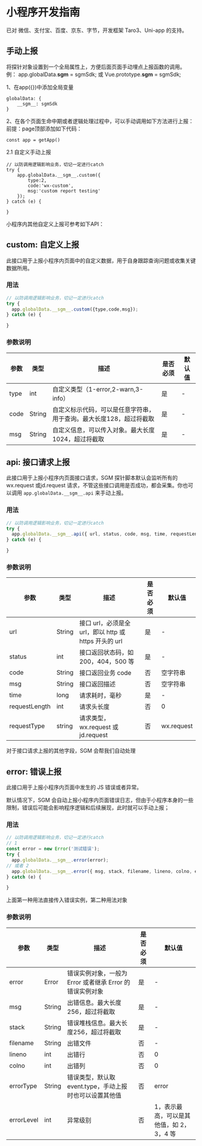 # 小程序开发指南

已对 微信、支付宝、百度、京东、字节，开发框架 Taro3、Uni-app 的支持。


## 手动上报
将探针对象设置到一个全局属性上，方便后面页面手动埋点上报函数的调用。
例：
app.globalData.__sgm__ = sgmSdk;
或
Vue.prototype.__sgm__ = sgmSdk;

1、在app({})中添加全局变量
```
globalData: {
    __sgm__: sgmSdk
}
```

2、在各个页面生命中期或者逻辑处理过程中，可以手动调用如下方法进行上报：
前提：page顶部添加如下代码：
```
const app = getApp()
```

2.1 自定义手动上报
```
// 以防调用逻辑影响业务，切记一定进行catch
try {
    app.globalData.__sgm__.custom({
        type:2,
        code:'wx-custom',
        msg:'custom report testing'
    });
} catch (e) {

}
```

小程序内其他自定义上报可参考如下API：

## custom: 自定义上报

此接口用于上报小程序内页面中的自定义数据，用于自身跟踪查询问题或收集关键数据所用。

### 用法

```javascript
// 以防调用逻辑影响业务，切记一定进行catch
try {
  app.globalData.__sgm__.custom({type,code,msg});
} catch (e) {

}
```

### 参数说明

参数 | 类型 | 描述 | 是否必须 | 默认值
--- | --- | --- | --- | ---
type | int | 自定义类型（1-error,2-warn,3-info） | 是 | -
code | String | 自定义标示代码，可以是任意字符串，用于查询。最大长度128，超过将截取 | 是 | -
msg | String | 自定义信息，可以传入对象。最大长度1024，超过将截取 | 是 | -

## api: 接口请求上报

此接口用于上报小程序内页面接口请求，SGM 探针脚本默认会监听所有的 wx.request 或jd.request 请求，不管这些接口调用是否成功，都会采集。你也可以调用 `app.globalData.__sgm__.api` 来手动上报。


### 用法

```javascript
// 以防调用逻辑影响业务，切记一定进行catch
try {
  app.globalData.__sgm__.api({ url, status, code, msg, time, requestLength, requestType });
} catch (e) {

}
```

### 参数说明

参数 | 类型 | 描述 | 是否必须 | 默认值
--- | --- | --- | --- | ---
url | String | 接口 url，必须是全 url，即以 http 或 https 开头的 url | 是 | -
status | int | 接口返回状态码，如 200，404，500 等 | 是 | -
code | String | 接口返回业务 code | 否 | 空字符串
msg | String | 接口返回描述 | 否 | 空字符串
time | long | 请求耗时，毫秒 | 是 | -
requestLength | int | 请求头长度 | 否 | 0
requestType | string | 请求类型，wx.request 或 jd.request | 否 | wx.request

对于接口请求上报的其他字段，SGM 会帮我们自动处理

## error: 错误上报

此接口用于上报小程序内页面中发生的 JS 错误或者异常。

默认情况下，SGM 会自动上报小程序内页面错误日志，但由于小程序本身的一些限制，错误后可能会影响程序逻辑和后续展现，此时就可以手动上报；


### 用法

```javascript
// 以防调用逻辑影响业务，切记一定进行catch
// 1
const error = new Error('测试错误');
try {
  app.globalData.__sgm__.error(error);
// 或者 2
  app.globalData.__sgm__.error({ msg, stack, filename, lineno, colno, errorType, errorLevel });
} catch (e) {

}
```

上面第一种用法直接传入错误实例，第二种用法对象

### 参数说明

参数 | 类型 | 描述 | 是否必须 | 默认值
--- | --- | --- | --- | ---
error | Error | 错误实例对象，一般为 Error 或者继承 Error 的错误实例对象 | 是 | -
msg | String | 出错信息。最大长度256，超过将截取 | 是 | -
stack | String | 错误堆栈信息。最大长度256，超过将截取 | 是 | -
filename | String | 出错文件 | 否 | -
lineno | int | 出错行 | 否 | 0
colno | int | 出错列 | 否 | 0
errorType | String | 错误类型，默认取 event.type，手动上报时也可以设置其他值 | 否 | error
errorLevel | int | 异常级别 | 否 | 1，表示最高，可以是其他值，如 2，3，4 等

